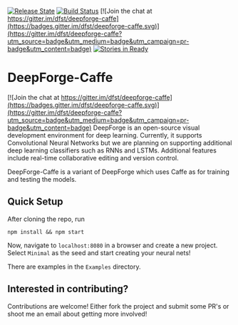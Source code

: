 [![Release State](https://img.shields.io/badge/state-pre--alpha-red.svg)](https://img.shields.io/badge/state-pre--alpha-red.svg)
[![Build Status](https://travis-ci.org/dfst/deepforge-caffe.svg?branch=master)](https://travis-ci.org/dfst/deepforge-caffe)
[![Join the chat at https://gitter.im/dfst/deepforge-caffe](https://badges.gitter.im/dfst/deepforge-caffe.svg)](https://gitter.im/dfst/deepforge-caffe?utm_source=badge&utm_medium=badge&utm_campaign=pr-badge&utm_content=badge)
[![Stories in Ready](https://badge.waffle.io/dfst/deepforge-caffe.png?label=ready&title=Ready)](https://waffle.io/dfst/deepforge-caffe)

# DeepForge-Caffe

[![Join the chat at https://gitter.im/dfst/deepforge-caffe](https://badges.gitter.im/dfst/deepforge-caffe.svg)](https://gitter.im/dfst/deepforge-caffe?utm_source=badge&utm_medium=badge&utm_campaign=pr-badge&utm_content=badge)
DeepForge is an open-source visual development environment for deep learning. Currently, it supports Convolutional Neural Networks but we are planning on supporting additional deep learning classifiers such as RNNs and LSTMs. Additional features include real-time collaborative editing and version control.

DeepForge-Caffe is a variant of DeepForge which uses Caffe as for training and testing the models.

## Quick Setup
After cloning the repo, run

```
npm install && npm start
```

Now, navigate to `localhost:8080` in a browser and create a new project. Select `Minimal` as the seed and start creating your neural nets!

There are examples in the `Examples` directory.

## Interested in contributing?
Contributions are welcome! Either fork the project and submit some PR's or shoot me an email about getting more involved!
